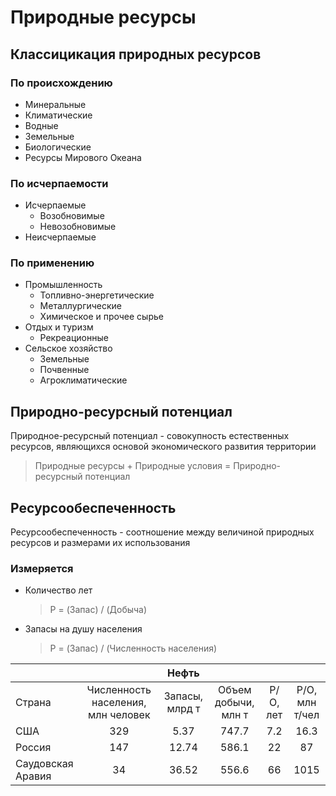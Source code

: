 # Природные ресурсы

## Классицикация природных ресурсов

### По происхождению

* Минеральные
* Климатические
* Водные
* Земельные
* Биологические
* Ресурсы Мирового Океана

### По исчерпаемости

* Исчерпаемые
  * Возобновимые
  * Невозобновимые
* Неисчерпаемые

### По применению

* Промышленность
  * Топливно-энергетические
  * Металлургические
  * Химическое и прочее сырье
* Отдых и туризм
  * Рекреационные
* Сельское хозяйство
  * Земельные
  * Почвенные
  * Агроклиматические

## Природно-ресурсный потенциал

Природное-ресурсный потенциал - совокупность естественных ресурсов, являющихся основой экономического развития территории
  > Природные ресурсы + Природные условия = Природно-ресурсный потенциал

## Ресурсообеспеченность

Ресурсообеспеченность - соотношение между величиной природных ресурсов и размерами их использования

### Измеряется

* Количество лет
    > P = (Запас) / (Добыча)
* Запасы на душу населения
    > P = (Запас) / (Численность населения)

|           |                                    |      Нефть     |                     |          |                |
|-----------|:----------------------------------:|:--------------:|:-------------------:|:--------:|:--------------:|
|   Страна  | Численность населения, млн человек | Запасы, млрд т | Объем добычи, млн т | Р/О, лет | Р/О, млн т/чел |
|    США    |                 329                |      5.37      |        747.7        |     7.2    |       16.3       |
|   Россия  |                 147                |      12.74     |        586.1        |    22    |       87       |
| Саудовская Аравия  |                 34                 |      36.52      |        556.6        |    66    |      1015       |
